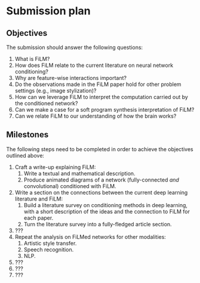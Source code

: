 # Submission plan

## Objectives

The submission should answer the following questions:

1. What is FiLM?
2. How does FiLM relate to the current literature on neural network
   conditioning?
3. Why are feature-wise interactions important?
4. Do the observations made in the FiLM paper hold for other problem settings
   (e.g., image stylization)?
5. How can we leverage FiLM to interpret the computation carried out by the
   conditioned network?
6. Can we make a case for a soft program synthesis interpretation of FiLM?
7. Can we relate FiLM to our understanding of how the brain works?

## Milestones

The following steps need to be completed in order to achieve the objectives
outlined above:

1. Craft a write-up explaining FiLM:
   1. Write a textual and mathematical description.
   2. Produce animated diagrams of a network (fully-connected _and_
      convolutional) conditioned with FiLM.
2. Write a section on the connections between the current deep learning
   literature and FiLM:
   1. Build a literature survey on conditioning methods in deep learning, with a
      short description of the ideas and the connection to FiLM for each paper.
   2. Turn the literature survey into a fully-fledged article section.
3. ???
4. Repeat the analysis on FiLMed networks for other modalities:
   1. Artistic style transfer.
   2. Speech recognition.
   3. NLP.
5. ???
6. ???
7. ???

